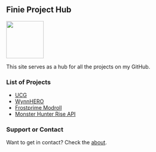 ## Finie Project Hub
<img src="https://static-cdn.jtvnw.net/jtv_user_pictures/d9a67e5b-52bb-450d-8f29-88de9bb7eccb-profile_image-300x300.png" data-canonical-src="https://static-cdn.jtvnw.net/jtv_user_pictures/d9a67e5b-52bb-450d-8f29-88de9bb7eccb-profile_image-300x300.png" width="100" height="100" />

This site serves as a hub for all the projects on my GitHub.

### List of Projects

- [UCG](unnamedClickerGame)
- [WynnHERO](WynnHERO)
- [Frostprime Modroll](frostprimemodroll)
- [Monster Hunter Rise API](MHR_API)


### Support or Contact

Want to get in contact? Check the [about](about).
